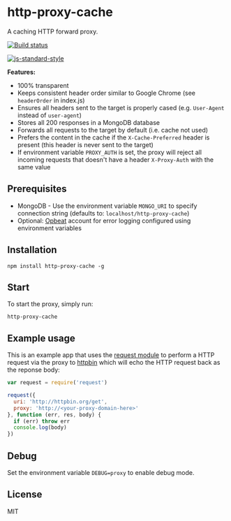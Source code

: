 # http-proxy-cache

A caching HTTP forward proxy.

[![Build status](https://travis-ci.org/watson/http-proxy-cache.svg?branch=master)](https://travis-ci.org/watson/http-proxy-cache)

[![js-standard-style](https://raw.githubusercontent.com/feross/standard/master/badge.png)](https://github.com/feross/standard)

**Features:**

- 100% transparent
- Keeps consistent header order similar to Google Chrome (see
  `headerOrder` in index.js)
- Ensures all headers sent to the target is properly cased (e.g.
  `User-Agent` instead of `user-agent`)
- Stores all 200 responses in a MongoDB database
- Forwards all requests to the target by default (i.e. cache not used)
- Prefers the content in the cache if the `X-Cache-Preferred` header is
  present (this header is never sent to the target)
- If environment variable `PROXY_AUTH` is set, the proxy will reject all
  incoming requests that doesn't have a header `X-Proxy-Auth` with the
  same value

## Prerequisites

- MongoDB - Use the environment variable `MONGO_URI` to specify
  connection string (defaults to: `localhost/http-proxy-cache`)
- Optional: [Opbeat](https://opbeat.com) account for error logging
  configured using environment variables

## Installation

```
npm install http-proxy-cache -g
```

## Start

To start the proxy, simply run:

```
http-proxy-cache
```

## Example usage

This is an example app that uses the
[request module](https://github.com/request/request) to perform a HTTP
request via the proxy to [httpbin](http://httpbin.org) which will echo
the HTTP request back as the reponse body:

```js
var request = require('request')

request({
  uri: 'http://httpbin.org/get',
  proxy: 'http://<your-proxy-domain-here>'
}, function (err, res, body) {
  if (err) throw err
  console.log(body)
})
```

## Debug

Set the environment variable `DEBUG=proxy` to enable debug mode.

## License

MIT
